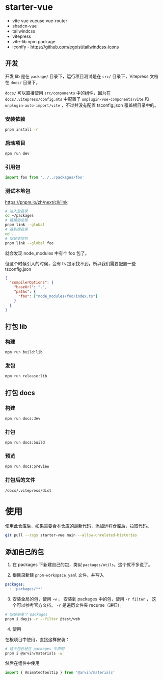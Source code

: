 # starter-vue

- vite vue vueuse vue-router
- shadcn-vue
- tailwindcss
- vitepress
- vite-lib npm package
- iconify - <https://github.com/egoist/tailwindcss-icons>

## 开发

开发 lib 是在 `package/` 目录下，运行项目测试是在 `src/` 目录下，Vitepress 文档在 `docs/` 目录下。

`docs/` 可以直接使用 `src/components` 中的组件，因为在 `docs/.vitepress/config.mts` 中配置了 `unplugin-vue-components/vite` 和 `unplugin-auto-import/vite` ，不过并没有配置 tsconfig.json 覆盖根目录中的。

### 安装依赖

```bash
pnpm install -r
```

### 启动项目

```bash
npm run dev
```

### 引用包

```js
import foo from '../../packages/foo'
```

### 测试本地包

<https://pnpm.io/zh/next/cli/link>

```bash
# 进入包目录
cd ~/packages
# 链接到全局
pnpm link --global
# 退到根目录
cd ..
# 安装本地包
pnpm link --global foo
```

就会发现 node_modules 中有个 foo 包了。

但这个时候引入的时候，会有 ts 提示找不到，所以我们需要配置一些 tsconfig.json

```json
{
  "compilerOptions": {
    "baseUrl": ".",
    "paths": {
      "foo": ["node_modules/foo/index.ts"]
    }
  }
}
```

## 打包 lib

### 构建

```bash
npm run build:lib
```

### 发包

```bash
npm run release:lib
```

## 打包 docs

### 构建

```bash
npm run docs:dev
```

### 打包

```bash
npm run docs:build
```

### 预览

```bash
npm run docs:preview
```

### 打包后的文件

`/docs/.vitepress/dist`

# 使用

使用此仓库后，如果需要合本仓库的最新代码，添加远程仓库后，拉取代码。

```bash
git pull --tags starter-vue main --allow-unrelated-histories
```

## 添加自己的包

1. 在 packages 下新建自己的包，类似 `packages/utils`。这个就不多说了。

2. 根目录新建 `pnpm-workspace.yaml` 文件，并写入

```yaml
packages:
  - 'packages/**'
```

3. 安装全局的包，使用 `-w` ， 安装到 packages 中的包，使用 `-r filter` ， 这个可以参考官方文档。 `-r` 是遍历文件夹 recurse（递归）。

```bash
# 安装到单个 packages
pnpm i dayjs -r --filter @test/web
```

4. 使用

在根项目中使用，直接这样安装：

```bash
# 这个包已经在 packages 中声明
pnpm i @arvin/materials -w
```

然后在组件中使用

```js
import { AnimatedTooltip } from '@arvin/materials'
```
